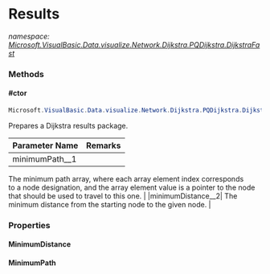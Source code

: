 ﻿# Results
_namespace: [Microsoft.VisualBasic.Data.visualize.Network.Dijkstra.PQDijkstra.DijkstraFast](./index.md)_





### Methods

#### #ctor
```csharp
Microsoft.VisualBasic.Data.visualize.Network.Dijkstra.PQDijkstra.DijkstraFast.Results.#ctor(System.Int32[],System.Single[])
```
Prepares a Dijkstra results package.

|Parameter Name|Remarks|
|--------------|-------|
|minimumPath__1| 
 The minimum path array, where each array element index corresponds  
 to a node designation, and the array element value is a pointer to 
 the node that should be used to travel to this one. 
 |
|minimumDistance__2| 
 The minimum distance from the starting node to the given node. 
 |



### Properties

#### MinimumDistance

#### MinimumPath

